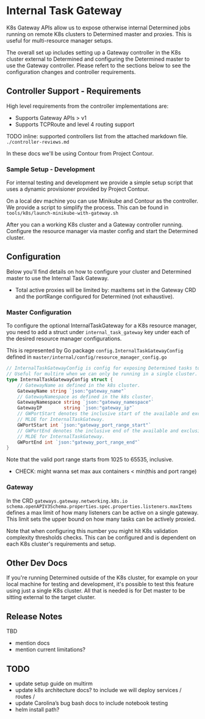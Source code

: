 # Internal Task Gateway

K8s Gateway APIs allow us to expose otherwise internal Determined jobs running on remote K8s clusters
to Determined master and proxies. This is useful for multi-resource manager setups.

The overall set up includes setting up a Gateway controller in the K8s cluster external to Determined
and configuring the Determined master to use the Gateway controller. Please refert to the sections
below to see the configuration changes and controller requirements.


## Controller Support - Requirements

High level requirements from the controller implementations are:
- Supports Gateway APIs > v1
- Supports TCPRoute and level 4 routing support

TODO inline: supported controllers list from the attached markdown file. `./controller-reviews.md`

In these docs we'll be using Contour from Project Contour.

### Sample Setup - Development
For internal testing and development we provide a simple setup script that uses a dynamic
provisioner provided by Project Contour.

On a local dev machine you can use Minikube and Contour as the controller. We provide a script
to simplify the process. This can be found in `tools/k8s/launch-minikube-with-gateway.sh`

After you can a working K8s cluster and a Gateway controller running. Configure the resource manager
via master config and start the Determined cluster.

## Configuration
Below you'll find details on how to configure your cluster and Determined master to use the Internal Task Gateway.

- Total active proxies will be limited by: maxItems set in the Gateway CRD and the portRange configured
for Determined (not exhaustive).

### Master Configuration
To configure the optional InternalTaskGateway for a K8s resource manager, you need to add
a struct under `internal_task_gateway` key under each of the desired resource manager configurations.

This is represented by Go package `config.InternalTaskGatewayConfig` defined in `master/internal/config/resource_manager_config.go`
```go
// InternalTaskGatewayConfig is config for exposing Determined tasks to outside of the cluster.
// Useful for multirm when we can only be running in a single cluster.
type InternalTaskGatewayConfig struct {
	// GatewayName as defined in the k8s cluster.
	GatewayName string `json:"gateway_name"`
	// GatewayNamespace as defined in the k8s cluster.
	GatewayNamespace string `json:"gateway_namespace"`
	GatewayIP        string `json:"gateway_ip"`
	// GWPortStart denotes the inclusive start of the available and exclusive port range to
	// MLDE for InternalTaskGateway.
	GWPortStart int `json:"gateway_port_range_start"`
	// GWPortEnd denotes the inclusive end of the available and exclusive port range to
	// MLDE for InternalTaskGateway.
	GWPortEnd int `json:"gateway_port_range_end"`
}
```

Note that the valid port range starts from 1025 to 65535, inclusive.
- CHECK: might wanna set max aux containers < min(this and port range)

### Gateway
In the CRD `gateways.gateway.networking.k8s.io`
`schema.openAPIV3Schema.properties.spec.properties.listeners.maxItems` defines a max limit of how many
listeners can be active on a single gateway. This limit sets the upper bound on how many tasks can be actively proxied.

Note that when configuring this number you might hit K8s validation complexity thresholds checks. This can
be configured and is dependent on each K8s cluster's requirements and setup.

## Other Dev Docs
If you're running Determined outside of the K8s cluster, for example on your local machine for testing and development,
it's possible to test this feature using just a single K8s cluster. All that is needed is for Det master to be sitting external
to the target cluster.

## Release Notes
TBD
- mention docs
- mention current limitations?


## TODO
- update setup guide on multirm 
- update k8s architecture docs? to include we will deploy services / routes / 
- update Carolina’s bug bash docs to include notebook testing
- helm install path?
